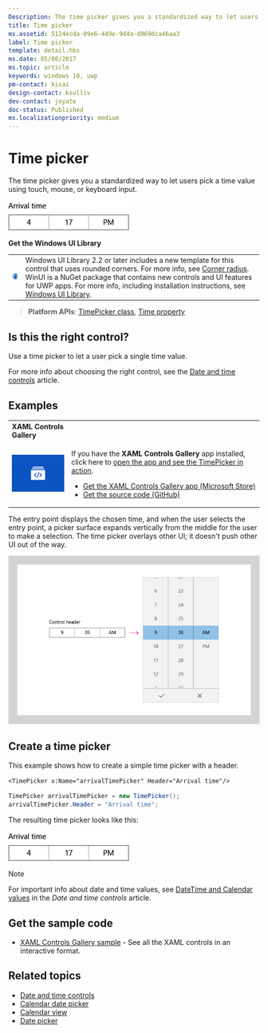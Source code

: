 ```yaml
---
Description: The time picker gives you a standardized way to let users pick a time value using touch, mouse, or keyboard input.
title: Time picker
ms.assetid: 5124ecda-09e6-449e-9d4a-d969dca46aa3
label: Time picker
template: detail.hbs
ms.date: 05/08/2017
ms.topic: article
keywords: windows 10, uwp
pm-contact: kisai
design-contact: ksulliv
dev-contact: joyate
doc-status: Published
ms.localizationpriority: medium
---
```

# Time picker
 

The time picker gives you a standardized way to let users pick a time value using touch, mouse, or keyboard input.

![Example of time picker](images/time-picker-closed.png)

**Get the Windows UI Library**

|  |  |
| - | - |
| ![WinUI logo](images/winui-logo-64x64.png) | Windows UI Library 2.2 or later includes a new template for this control that uses rounded corners. For more info, see [Corner radius](/windows/uwp/design/style/rounded-corner). WinUI is a NuGet package that contains new controls and UI features for UWP apps. For more info, including installation instructions, see [Windows UI Library](https://docs.microsoft.com/uwp/toolkits/winui/). |

> **Platform APIs**: [TimePicker class](https://docs.microsoft.com/uwp/api/Windows.UI.Xaml.Controls.TimePicker), [Time property](https://docs.microsoft.com/uwp/api/windows.ui.xaml.controls.timepicker.time)


## Is this the right control?
Use a time picker to let a user pick a single time value.

For more info about choosing the right control, see the [Date and time controls](date-and-time.md) article.

## Examples

<table>
<th align="left">XAML Controls Gallery<th>
<tr>
<td><img src="images/xaml-controls-gallery-app-icon-sm.png" alt="XAML controls gallery"></img></td>
<td>
    <p>If you have the <strong style="font-weight: semi-bold">XAML Controls Gallery</strong> app installed, click here to <a href="xamlcontrolsgallery:/item/TimePicker">open the app and see the TimePicker in action</a>.</p>
    <ul>
    <li><a href="https://www.microsoft.com/store/productId/9MSVH128X2ZT">Get the XAML Controls Gallery app (Microsoft Store)</a></li>
    <li><a href="https://github.com/Microsoft/Xaml-Controls-Gallery">Get the source code (GitHub)</a></li>
    </ul>
</td>
</tr>
</table>

The entry point displays the chosen time, and when the user selects the entry point, a picker surface expands vertically from the middle for the user to make a selection. The time picker overlays other UI; it doesn't push other UI out of the way.

![Example of the time picker expanding](images/controls_timepicker_expand.png)

## Create a time picker

This example shows how to create a simple time picker with a header.

```xaml
<TimePicker x:Name="arrivalTimePicker" Header="Arrival time"/>
```

```csharp
TimePicker arrivalTimePicker = new TimePicker();
arrivalTimePicker.Header = "Arrival time";
```

The resulting time picker looks like this:

![Example of time picker](images/time-picker-closed.png)

> [!NOTE]
> For important info about date and time values, see [DateTime and Calendar values](date-and-time.md#datetime-and-calendar-values) in the *Date and time controls* article.

## Get the sample code

- [XAML Controls Gallery sample](https://github.com/Microsoft/Xaml-Controls-Gallery) - See all the XAML controls in an interactive format.

## Related topics

- [Date and time controls](date-and-time.md)
- [Calendar date picker](calendar-date-picker.md)
- [Calendar view](calendar-view.md)
- [Date picker](date-picker.md)
